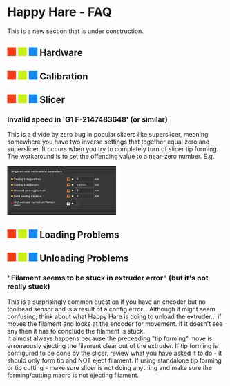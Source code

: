 # Happy Hare - FAQ
This is a new section that is under construction.

## ![#f03c15](/doc/f03c15.png) ![#c5f015](/doc/c5f015.png) ![#1589F0](/doc/1589F0.png) Hardware

## ![#f03c15](/doc/f03c15.png) ![#c5f015](/doc/c5f015.png) ![#1589F0](/doc/1589F0.png) Calibration

## ![#f03c15](/doc/f03c15.png) ![#c5f015](/doc/c5f015.png) ![#1589F0](/doc/1589F0.png) Slicer

### Invalid speed in 'G1 F-2147483648' (or similar)
This is a divide by zero bug in popular slicers like superslicer, meaning somewhere you have two inverse settings that together equal zero and superslicer. It occurs when you try to completely turn of slicer tip forming. The workaround is to set the offending value to a near-zero number. E.g.

<img src="error_2147483648.jpg" width=50%>


## ![#f03c15](/doc/f03c15.png) ![#c5f015](/doc/c5f015.png) ![#1589F0](/doc/1589F0.png) Loading Problems

## ![#f03c15](/doc/f03c15.png) ![#c5f015](/doc/c5f015.png) ![#1589F0](/doc/1589F0.png) Unloading Problems

### "Filament seems to be stuck in extruder error" (but it's not really stuck)
This is a surprisingly common question if you have an encoder but no toolhead sensor and is a result of a config error... Although it might seem confusing, think about what Happy Hare is doing to unload the extruder... if moves the filament and looks at the encoder for movement.  If it doesn't see any then it has to conclude the filament is stuck.<br>
It almost always happens because the preceeding "tip forming" move is erroneously ejecting the filament clear out of the extruder.  If tip forming is configured to be done by the slicer, review what you have asked it to do - it should only form tip and NOT eject filament.  If using standalone tip forming or tip cutting - make sure slicer is not doing anything and make sure the forming/cutting macro is not ejecting filament.
